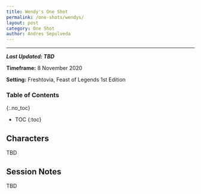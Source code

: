 ```yaml
---
title: Wendy's One Shot
permalink: /one-shots/wendys/
layout: post
category: One Shot
author: Andres Sepulveda
---
```


<hr>

***Last Updated: TBD***

**Timeframe:** 8 November 2020

**Setting:** Freshtovia, Feast of Legends 1st Edition

### Table of Contents
{:.no_toc}

* TOC
{:toc}

## Characters

TBD

## Session Notes

TBD